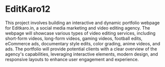 # EditKaro12
This project involves building an interactive and dynamic portfolio webpage for Editkaro.in, a social media marketing and video editing agency. The webpage will showcase various types of video editing services, including short-form videos, long-form videos, gaming videos, football edits, eCommerce ads, documentary style edits, color grading, anime videos, and ads. The portfolio will provide potential clients with a clear overview of the agency's capabilities, leveraging interactive elements, modern design, and responsive layouts to enhance user engagement and experience.
